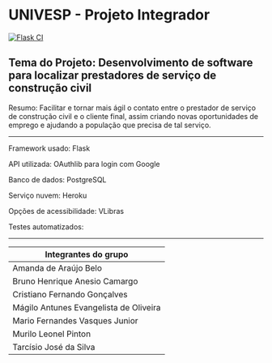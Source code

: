 # **UNIVESP - Projeto Integrador**

[![Flask CI](https://github.com/brunoanesio/univesp-aplicativoweb/actions/workflows/flask.yml/badge.svg?branch=develop)](https://github.com/brunoanesio/univesp-aplicativoweb/actions/workflows/flask.yml)

## Tema do Projeto: **Desenvolvimento de software para localizar prestadores de serviço de construção civil**

Resumo: Facilitar e tornar mais ágil o contato entre o prestador de serviço de construção civil e o cliente final, assim criando novas oportunidades de emprego e ajudando a população que precisa de tal serviço.

---

Framework usado: Flask

API utilizada: OAuthlib para login com Google

Banco de dados: PostgreSQL

Serviço nuvem: Heroku

Opções de acessibilidade: VLibras

Testes automatizados:

---

|**Integrantes do grupo**
|-
|Amanda de Araújo Belo
|Bruno Henrique Anesio Camargo
|Cristiano Fernando Gonçalves
|Mágilo Antunes Evangelista de Oliveira
|Mario Fernandes Vasques Junior
|Murilo Leonel Pinton
|Tarcísio José da Silva
